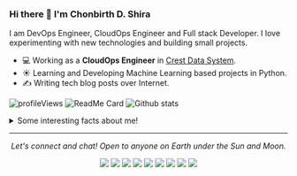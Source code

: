 ### Hi there 👋 I'm Chonbirth D. Shira
I am DevOps Engineer, CloudOps Engineer and Full stack Developer. I love experimenting with new technologies and building small projects.

- 💻 Working as a **CloudOps Engineer** in [Crest Data System](https://www.crestdatasys.com/a).
- ☀️ Learning and Developing Machine Learning based projects in Python.
- ✍️ Writing tech blog posts over Internet.

![profileViews](https://en3zcgi7b3erui3.m.pipedream.net/?username=chonbirth-shira)
![ReadMe Card](https://github-readme-stats.vercel.app/api/pin/?username=chonbirth-shira&repo=coursera)
![Github stats](https://github-readme-stats.vercel.app/api?username=chonbirth-shira&show_icons=true)
<details>
  <summary>Some interesting facts about me!</summary>
  <br>

  - In mean time, I create visual and artistic images using photoshop, you can check those are on **[My Instagram](https://www.instagram.com/imdhruv_28/)**.

  - While Coding, Listening Music and developing useful code. ⭐️

  - Reading Novels, Action and Adventure, Autobiography & Biography, Comics, Detective and Mystery, Fantasy, Historical Fiction, Romance, Sci-Fi, History books.

  - Learning Physics and getting knowledge about Space, Cosmos and Astronomy is My Night Job.

</details>

<hr>
<p align="center">
  <i>Let's connect and chat! Open to anyone on Earth under the Sun and Moon.</i>
<p align="center">
    <a href="https://twitter.com/imdhruv_28" alt="Twitter"><img src="https://github.com/imdhruv99/imdhruv99/blob/master/readme/twitter.png"></a>
    <a href="https://www.linkedin.com/in/dhruv-prajapati-151b88176/" alt="Linkedin"><img src="https://github.com/imdhruv99/imdhruv99/blob/master/readme/linkedin.png"></a>
    <a href="https://www.instagram.com/imdhruv_28" alt="Instagram"><img src="https://github.com/imdhruv99/imdhruv99/blob/master/readme/insta.png"></a>
    <a href="https://www.behance.net/dhruvprajapati1" alt="Behance"><img src="https://github.com/imdhruv99/imdhruv99/blob/master/readme/behance.png"></a>
    <a href="https://dribbble.com/DHRUV_PRAJAPATI" alt="Dribble"><img src="https://github.com/imdhruv99/imdhruv99/blob/master/readme/dribbble.png"></a>
    <a href="https://www.facebook.com/dhruv.prajapati.2899/" alt="Facebook"><img src="https://github.com/imdhruv99/imdhruv99/blob/master/readme/facebook.png"></a>
    <a href="https://github.com/imdhruv99" alt="GitHub"><img src="https://github.com/imdhruv99/imdhruv99/blob/master/readme/github.png"></a>
    <a href="https://dev.to/imdhruv99" alt="Dev"><img src="https://github.com/imdhruv99/imdhruv99/blob/master/readme/dev.png"></a>
    <a href="https://medium.com/@dpdhruvprajapati" alt="Medium"><img src="https://github.com/imdhruv99/imdhruv99/blob/master/readme/medium.png"></a>
</p>
  
</p>

